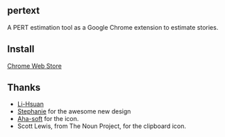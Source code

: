 ## pertext

A PERT estimation tool as a Google Chrome extension to estimate stories.

## Install

[Chrome Web Store](https://chrome.google.com/webstore/detail/jbbmfopbiibcgfedhckafpgbpmagljjh)

## Thanks

* [Li-Hsuan](https://github.com/naush)
* [Stephanie](https://github.com/smbriones) for the awesome new design
* [Aha-soft](http://www.aha-soft.com/) for the icon.
* Scott Lewis, from The Noun Project, for the clipboard icon.
